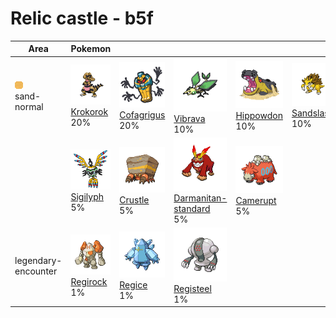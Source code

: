 # Relic castle - b5f

| Area                                                                 | Pokemon                                                                                        | &nbsp;                                                                                             | &nbsp;                                                                                                              | &nbsp;                                                                                           | &nbsp;                                                                                           | &nbsp;                                                                                       |
| -------------------------------------------------------------------- | ---------------------------------------------------------------------------------------------- | -------------------------------------------------------------------------------------------------- | ------------------------------------------------------------------------------------------------------------------- | ------------------------------------------------------------------------------------------------ | ------------------------------------------------------------------------------------------------ | -------------------------------------------------------------------------------------------- |
| ![sand-normal](../../img/items/sand-normal.png)<br/>sand-normal<br/> | ![krokorok](../../img/pokemon/552.png) <br/>[Krokorok](/blaze-black-wiki/pokemon/552) <br/>20% | ![cofagrigus](../../img/pokemon/563.png) <br/>[Cofagrigus](/blaze-black-wiki/pokemon/563) <br/>20% | ![vibrava](../../img/pokemon/329.png) <br/>[Vibrava](/blaze-black-wiki/pokemon/329) <br/>10%                        | ![hippowdon](../../img/pokemon/450.png) <br/>[Hippowdon](/blaze-black-wiki/pokemon/450) <br/>10% | ![sandslash](../../img/pokemon/028.png) <br/>[Sandslash](/blaze-black-wiki/pokemon/028) <br/>10% | ![claydol](../../img/pokemon/344.png) <br/>[Claydol](/blaze-black-wiki/pokemon/344) <br/>10% |
|                                                                      | ![sigilyph](../../img/pokemon/561.png) <br/>[Sigilyph](/blaze-black-wiki/pokemon/561) <br/>5%  | ![crustle](../../img/pokemon/558.png) <br/>[Crustle](/blaze-black-wiki/pokemon/558) <br/>5%        | ![darmanitan-standard](../../img/pokemon/555.png) <br/>[Darmanitan-standard](/blaze-black-wiki/pokemon/555) <br/>5% | ![camerupt](../../img/pokemon/323.png) <br/>[Camerupt](/blaze-black-wiki/pokemon/323) <br/>5%    |
| legendary-encounter <br/>                                            | ![regirock](../../img/pokemon/377.png) <br/>[Regirock](/blaze-black-wiki/pokemon/377) <br/>1%  | ![regice](../../img/pokemon/378.png) <br/>[Regice](/blaze-black-wiki/pokemon/378) <br/>1%          | ![registeel](../../img/pokemon/379.png) <br/>[Registeel](/blaze-black-wiki/pokemon/379) <br/>1%                     |